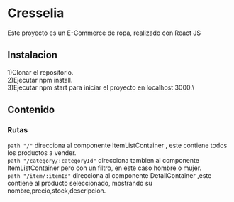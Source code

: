 # Cresselia
Este proyecto es un E-Commerce de ropa, realizado con React JS

## Instalacion
1)Clonar el repositorio.\
2)Ejecutar npm install.\
3)Ejecutar npm start para iniciar el proyecto en localhost 3000.\

## Contenido
### Rutas
`path "/"` direcciona al componente ItemListContainer , este contiene todos los productos a vender.\
`path "/category/:categoryId"` direcciona tambien al componente ItemListContainer pero con un filtro, en este caso hombre o mujer.\
`path "/item/:itemId"` direcciona al componente DetailContainer ,este contiene al producto seleccionado, mostrando su nombre,precio,stock,descripcion.


